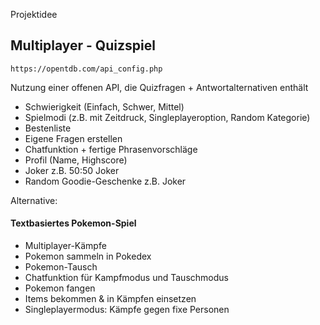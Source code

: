 Projektidee

## Multiplayer - Quizspiel   
`https://opentdb.com/api_config.php`

Nutzung einer offenen API, die Quizfragen + Antwortalternativen enthält

- Schwierigkeit (Einfach, Schwer, Mittel)
- Spielmodi (z.B. mit Zeitdruck, Singleplayeroption, Random Kategorie)
- Bestenliste
- Eigene Fragen erstellen
- Chatfunktion + fertige Phrasenvorschläge
- Profil (Name, Highscore)
- Joker z.B. 50:50 Joker
- Random Goodie-Geschenke z.B. Joker



Alternative:
#### Textbasiertes Pokemon-Spiel

- Multiplayer-Kämpfe
- Pokemon sammeln in Pokedex
- Pokemon-Tausch
- Chatfunktion für Kampfmodus und Tauschmodus
- Pokemon fangen
- Items bekommen & in Kämpfen einsetzen
- Singleplayermodus: Kämpfe gegen fixe Personen